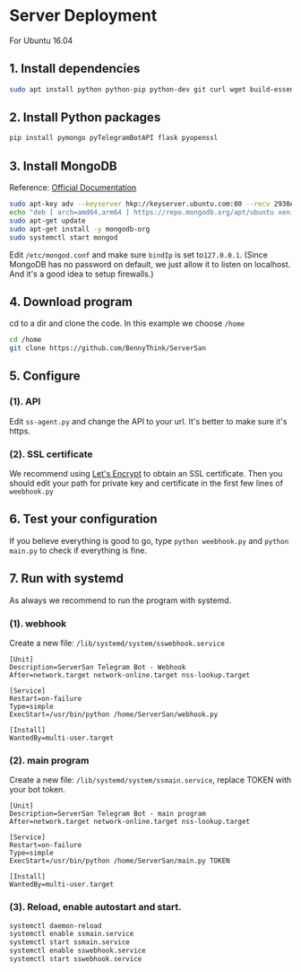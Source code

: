 # Server Deployment
For Ubuntu 16.04

## 1. Install dependencies
```bash
sudo apt install python python-pip python-dev git curl wget build-essential openssl
```

## 2. Install Python packages
```bash
pip install pymongo pyTelegramBotAPI flask pyopenssl
```

## 3. Install MongoDB
Reference: [Official Documentation](https://www.mongodb.com/download-center#community)
```bash
sudo apt-key adv --keyserver hkp://keyserver.ubuntu.com:80 --recv 2930ADAE8CAF5059EE73BB4B58712A2291FA4AD5
echo "deb [ arch=amd64,arm64 ] https://repo.mongodb.org/apt/ubuntu xenial/mongodb-org/3.6 multiverse" | sudo tee /etc/apt/sources.list.d/mongodb-org-3.6.list
sudo apt-get update
sudo apt-get install -y mongodb-org
sudo systemctl start mongod
```

Edit `/etc/mongod.conf` and make sure `bindIp` is set to`127.0.0.1`.
(Since MongoDB has no password on default, we just allow it to listen on localhost. And it's a good idea to setup firewalls.)

## 4. Download program
cd to a dir and clone the code. In this example we choose `/home`
```bash
cd /home
git clone https://github.com/BennyThink/ServerSan
```

## 5. Configure 
### (1). API
Edit `ss-agent.py` and change the API to your url. It's better to make sure it's https.

### (2). SSL certificate
We recommend using [Let's Encrypt](https://letsencrypt.org/getting-started/) to obtain an SSL certificate.
Then you should edit your path for private key and certificate in the first few lines of `weebhook.py`

## 6. Test your configuration
If you believe everything is good to go, type `python weebhook.py` and `python main.py` to check if everything is fine.

## 7. Run with systemd
As always we recommend to run the program with systemd.
### (1). webhook
Create a new file: `/lib/systemd/system/sswebhook.service`

```
[Unit]
Description=ServerSan Telegram Bot - Webhook
After=network.target network-online.target nss-lookup.target

[Service]
Restart=on-failure
Type=simple
ExecStart=/usr/bin/python /home/ServerSan/webhook.py

[Install]
WantedBy=multi-user.target
```
### (2). main program
Create a new file: `/lib/systemd/system/ssmain.service`, replace TOKEN with your bot token.
```
[Unit]
Description=ServerSan Telegram Bot - main program
After=network.target network-online.target nss-lookup.target

[Service]
Restart=on-failure
Type=simple
ExecStart=/usr/bin/python /home/ServerSan/main.py TOKEN

[Install]
WantedBy=multi-user.target
```
### (3). Reload, enable autostart and start.
```bash
systemctl daemon-reload
systemctl enable ssmain.service
systemctl start ssmain.service
systemctl enable sswebhook.service
systemctl start sswebhook.service
```